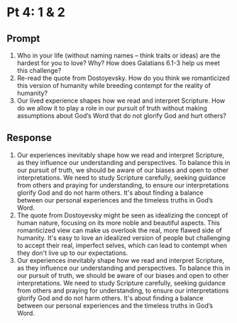 #  Pt 4: 1 & 2

## Prompt

1. Who in your life (without naming names – think traits or ideas) are the hardest for you to love? Why? How does Galatians 6.1-3 help us meet this challenge?
2. Re-read the quote from Dostoyevsky. How do you think we romanticized this version of humanity while breeding contempt for the reality of humanity?
3. Our lived experience shapes how we read and interpret Scripture. How do we allow it to play a role in our pursuit of truth without making assumptions about God’s Word that do not glorify God and hurt others?  

## Response

1. Our experiences inevitably shape how we read and interpret Scripture, as they influence our understanding and perspectives. To balance this in our pursuit of truth, we should be aware of our biases and open to other interpretations. We need to study Scripture carefully, seeking guidance from others and praying for understanding, to ensure our interpretations glorify God and do not harm others. It's about finding a balance between our personal experiences and the timeless truths in God’s Word.
2. The quote from Dostoyevsky might be seen as idealizing the concept of human nature, focusing on its more noble and beautiful aspects. This romanticized view can make us overlook the real, more flawed side of humanity. It's easy to love an idealized version of people but challenging to accept their real, imperfect selves, which can lead to contempt when they don't live up to our expectations.
3. Our experiences inevitably shape how we read and interpret Scripture, as they influence our understanding and perspectives. To balance this in our pursuit of truth, we should be aware of our biases and open to other interpretations. We need to study Scripture carefully, seeking guidance from others and praying for understanding, to ensure our interpretations glorify God and do not harm others. It's about finding a balance between our personal experiences and the timeless truths in God’s Word.